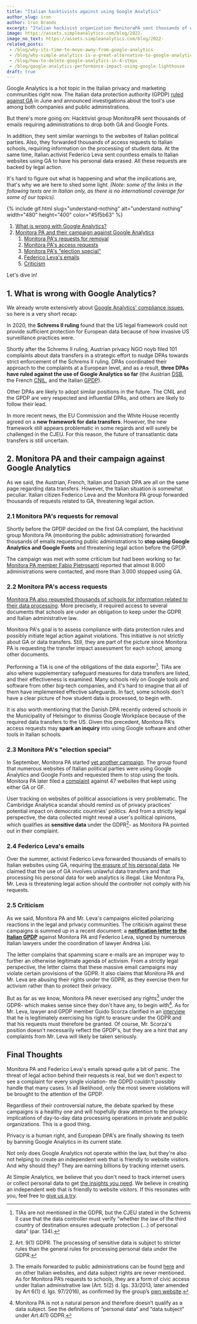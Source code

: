 ```yaml
---
title: "Italian hacktivists against using Google Analytics"
author_slug: iron
author: Iron Brands
excerpt: "Italian hackivist organization MonitoraPA sent thousands of emails requiring administrations to drop both GA and Google Fonts"
image: https://assets.simpleanalytics.com/blog/2022-
image_no_text: https://assets.simpleanalytics.com/blog/2022-
related_posts:
 - /blog/why-its-time-to-move-away-from-google-analytics
 - /blog/why-simple-analytics-is-a-great-alternative-to-google-analytics
 - /blog/how-to-delete-google-analytics-in-4-steps
 - /blog/google-analytics-performance-impact-using-google-lighthouse
draft: true
---
```


Google Analytics is a hot topic in the Italian privacy and marketing communities right now. The Italian data protection authority (GPDP) [ruled against GA](https://gdprhub.eu/index.php?title=Garante_per_la_protezione_dei_dati_personali_(Italy)_-_9782890) in June and announced investigations about the tool's use among both companies and public administrations.

But there's more going on: Hacktivist group MonitoraPA sent thousands of emails requiring administrations to drop both GA and Google Fonts.

In addition, they sent similar warnings to the websites of Italian political parties. Also, they forwarded thousands of access requests to Italian schools, requiring information on the processing of student data. At the same time, Italian activist Federico Leva sent countless emails to Italian websites using GA to have his personal data erased. All these requests are backed by legal action.

It's hard to figure out what is happening and what the implications are, that's why we are here to shed some light. *(Note: some of the links in the following texts are in Italian only, as there is no international coverage for some of our topics)*.

{% include gif.html slug="understand-nothing" alt="understand nothing" width="480" height="400" color="#5f5b63" %}

1.  [What is wrong with Google Analytics?](#1-what-is-wrong-with-google-analytics)
2.  [Monitora PA and their campaign against Google Analytics](#2-monitora-pa-and-their-campaign-against-google-analytics)
    1.  [Monitora PA's requests for removal](#21-monitora-pa-s-requests-for-removal)
    2.  [Monitora PA's access requests](#22-monitora-PA-s-access-requests)
    3.  [Monitora PA's "election special"](#23-monitora-PA-s-election-special)
    4.  [Federico Leva's emails](#24-federico-leva-s-emails)
    5.  [Criticism](#25-criticism)

Let's dive in!

## 1.  What is wrong with Google Analytics?

We already wrote extensively about [Google Analytics' compliance issues](https://www.simpleanalytics.com/blog/is-google-analytics-illegal-in-europe), so here is a very short recap:

In 2020, the **Schrems II ruling** found that the US legal framework could not provide sufficient protection for European data because of how invasive US surveillance practices were.

Shortly after the Schrems II ruling, Austrian privacy NGO noyb filed 101 complaints about data transfers in a strategic effort to nudge DPAs towards strict enforcement of the Schrems II ruling. DPAs coordinated their approach to the complaints at a European level, and as a result, **three DPAs have ruled against the use of Google Analytics so far** (the Austrian [DSB](https://gdprhub.eu/index.php?title=DSB_(Austria)_-_2021-0.586.257_(D155.027)), the French [CNIL](https://gdprhub.eu/index.php?title=CNIL_(France)_-_Google_Analytics_(no_case_number)), and the Italian [GPDP](https://gdprhub.eu/index.php?title=Garante_per_la_protezione_dei_dati_personali_(Italy)_-_9782890)).

Other DPAs are likely to adopt similar positions in the future. The CNIL and the GPDP are very respected and influential DPAs, and others are likely to follow their lead.

In more recent news, the EU Commission and the White House recently agreed on a **new framework for data transfers**. However, the new framework still appears problematic in some regards and will surely be challenged in the CJEU. For this reason, the future of transatlantic data transfers is still uncertain.

## 2.  Monitora PA and their campaign against Google Analytics

As we said, the Austrian, French, Italian and Danish DPA are all on the same page regarding data transfers. However, the Italian situation is somewhat peculiar. Italian citizen Federico Leva and the Monitora PA group forwarded thousands of requests related to GA, threatening legal action.

### 2.1  Monitora PA's requests for removal

Shortly before the GPDP decided on the first GA complaint, the hacktivist group Monitora PA (monitoring the public administration) forwarded thousands of emails requesting  public administrations to **stop using Google Analytics and Google Fonts** and threatening legal action before the GPDP.

The campaign was met with some criticism but had been working so far. [Monitora PA member Fabio Pietrosanti](https://www.key4biz.it/google-analytics-in-pa-3-400-siti-lhanno-rimosso-grazie-a-monitorapa-a-fine-mese-faremo-anche-esposto-al-garante-privacy/405043/) reported that almost 8.000 administrations were contacted, and more than 3.000 stopped using GA.

### 2.2  Monitora PA's access requests

[Monitora PA also requested thousands of schools for information related to their data processing](https://monitora-pa.it/2022/09/19/8254_domande_a_Scuola.html). More precisely, it required access to several documents that schools are under an obligation to keep under the GDPR and Italian administrative law.

Monitora PA's goal is to assess compliance with data protection rules and possibly initiate legal action against violations. This initiative is not strictly about GA or data transfers. Still, they are part of the picture since Monitora PA is requesting the transfer impact assessment for each school, among other documents.

Performing a TIA is one of the obligations of the data exporter[^1]. TIAs are also where supplementary safeguard measures for data transfers are listed, and their effectiveness is examined. Many schools rely on Google tools and software from other big-tech companies, and it's hard to imagine that all of them have implemented effective safeguards. In fact, some schools don't have a clear picture of how student data is processed, to begin with.

It is also worth mentioning that the Danish DPA recently ordered schools in the Municipality of Helsingor to dismiss Google Workplace because of the required data transfers to the US. Given this precedent, Monitora PA's access requests may **spark an inquiry** into using Google software and other tools in Italian schools.

### 2.3  Monitora PA's "election special"

In September, Monitora PA started [yet another campaign](https://monitora-pa.it/2022/09/13/Speciale_Elezioni_2022_Segnalazione_al_Garante.html). The group found that numerous websites of Italian political parties were using Google Analytics and Google Fonts and requested them to stop using the tools. Monitora PA later filed a [complaint](https://monitora-pa.it/2022/09/13/Segnalazione-al-Garante.pdf) against 47 websites that kept using either GA or GF.

User tracking on websites of political associations is very problematic. The Cambridge Analytica scandal should remind us of privacy practices' potential impact on democratic countries' politics. And from a strictly legal perspective, the data collected might reveal a user's political opinions, which qualifies as **sensitive data** under the GDPR[^2]- as Monitora PA pointed out in their complaint.

### 2.4  Federico Leva's emails

Over the summer, activist Federico Leva forwarded thousands of emails to Italian websites using GA, requiring [the erasure of his personal data](https://www.giornalettismo.com/federico-leva-mail-google-analytics-cosa-fare/). He claimed that the use of GA involves unlawful data transfers and that processing his personal data for web analytics is illegal. Like Monitora Pa, Mr. Leva is threatening legal action should the controller not comply with his requests.

### 2.5  Criticism

As we said, Monitora PA and Mr. Leva's campaigns elicited polarizing reactions in the legal and privacy communities. The criticism against these campaigns is summed up in a recent document: a **[notification letter to the Italian GPDP](https://studiolegalelisi.it/wp-content/uploads/2022/09/Segnalazione-Garante.pdf)** against Monitora PA and Federico Leva, signed by numerous Italian lawyers under the coordination of lawyer Andrea Lisi.

The letter complains that spamming scare e-mails are an improper way to further an otherwise legitimate agenda of activism. From a strictly legal perspective, the letter claims that these massive email campaigns may violate certain provisions of the GDPR. It also claims that Monitora PA and Mr. Leva are abusing their rights under the GDPR, as they exercise them for activism rather than to protect their privacy.

But as far as we know, Monitora PA never exercised any rights[^3] under the GDPR- which makes sense since they don't have any, to begin with[^4]. As for Mr. Leva, lawyer and GPDP member Guido Scorza clarified in an [interview](https://www.giornalettismo.com/mail-di-federico-leva-analisi-guido-scorza-garante-privacy/) that he is legitimately exercising his right to erasure under the GDPR and that his requests must therefore be granted. Of course, Mr. Scorza's position doesn't necessarily reflect the GPDP's, but they are a hint that any complaints from Mr. Leva will likely be taken seriously.

## Final Thoughts

Monitora PA and Federico Leva's emails spread quite a bit of panic. The threat of legal action behind their requests is real, but we don't expect to see a complaint for every single violation- the GDPD couldn't possibly handle that many cases. In all likelihood, only the most severe violations will be brought to the attention of the GPDP.

Regardless of their controversial nature, the debate sparked by these campaigns is a healthy one and will hopefully draw attention to the privacy implications of day-to-day data processing operations in private and public organizations. This is a good thing.

Privacy is a human right, and European DPA's are finally showing its teeth by banning Google Analytics in its current state.

Not only does Google Analytics not operate within the law, but they're also not helping to create an independent web that is friendly to website visitors. And why should they? They are earning billions by tracking internet users.

At Simple Analytics, we believe that you don't need to track internet users or collect personal data to get [the insights you need](https://simpleanalytics.com/simpleanalytics.com). We believe in creating an independent web that is friendly to website visitors. If this resonates with you, feel free to [give us a try](https://simpleanalytics.com/welcome).

>[^1]: TIAs are not mentioned in the GDPR, but the CJEU stated in the Schrems II case that the data controller must verify ”whether the law of the third country of destination ensures adequate protection (...) of personal data” (par. 134).
>[^2]: Art. 9(1) GDPR. The processing of sensitive data is subject to stricter rules than the general rules for processing personal data under the GDPR.
>[^3]: The emails forwarded to public administrations can be found [here](https://www.easyteam.org/2022/05/12/google-e-la-conformita-al-gdpr/) and on other Italian websites, and data subject rights are never mentioned. As for Monitora PA’s requests to schools, they are a form of civic access under Italian administrative law (Art. 5(2) d. lgs. 33/2013, later amended by Art 6(1) d. lgs. 97/2016), as confirmed by the group’s [own website](https://monitora-pa.it/2022/09/19/8254_domande_a_Scuola.html).
>[^4]: Monitora PA is not a natural person and therefore doesn’t qualify as a data subject. See the definitions of “personal data” and “data subject” under Art.4(1) GDPR.
